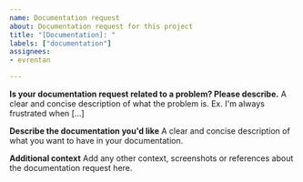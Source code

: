 ```yaml
---
name: Documentation request
about: Documentation request for this project
title: "[Documentation]: "
labels: ["documentation"]
assignees:
- evrentan

---
```


**Is your documentation request related to a problem? Please describe.**
A clear and concise description of what the problem is. Ex. I'm always frustrated when [...]

**Describe the documentation you'd like**
A clear and concise description of what you want to have in your documentation.

**Additional context**
Add any other context, screenshots or references about the documentation request here.